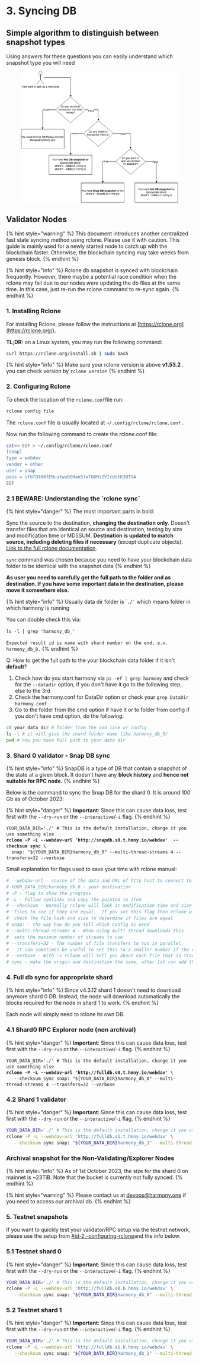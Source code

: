 # 3. Syncing DB

## Simple algorithm to distinguish between snapshot types

Using answers for these questions you can easily understand which snapshot type you will need

<figure><img src="../../../.gitbook/assets/DB_types_harmony.png" alt=""><figcaption></figcaption></figure>

## Validator Nodes

{% hint style="warning" %}
This document introduces another centralized fast state syncing method using rclone. Please use it with caution. This guide is mainly used for a newly started node to catch up with the blockchain faster. Otherwise, the blockchain syncing may take weeks from genesis block.
{% endhint %}

{% hint style="info" %}
Rclone db snapshot is synced with blockchain frequently. However, there maybe a potential race condition when the rclone may fail due to our nodes were updating the db files at the same time. In this case, just re-run the rclone command to re-sync again.
{% endhint %}

### 1. Installing Rclone

For installing Rclone, please follow the instructions at [https://rclone.org](https://rclone.org/).

**TL;DR:** on a Linux system, you may run the following command:

```bash
curl https://rclone.org/install.sh | sudo bash
```

{% hint style="info" %}
Make sure your rclone version is above **v1.53.2** . you can check version by `rclone version`
{% endhint %}

### 2. Configuring Rclone

To check the location of the `rclone.conf`file run:

```bash
rclone config file
```

The `rclone.conf` file is usually located at `~/.config/rclone/rclone.conf` .

Now run the following command to create the rclone.conf file:

```bash
cat<<-EOF > ~/.config/rclone/rclone.conf
[snap]
type = webdav
vendor = other
user = snap
pass = ufbTDtK0fENuutwuDOHae57xT8URsZVIcdotK30T5A
EOF
```

### 2.1 BEWARE: Understanding the \`rclone sync\`

{% hint style="danger" %}
The most important parts in bold:

Sync the source to the destination, **changing the destination only**. Doesn't transfer files that are identical on source and destination, testing by size and modification time or MD5SUM. **Destination is updated to match source, including deleting files if necessary** (except duplicate objects). [Link to the full rclone documentation](https://rclone.org/commands/rclone\_sync/).

`sync` command was chosen because you need to have your blockchain data folder to be identical with the snapshot data
{% endhint %}

**As user you need to carefully get the full path to the folder and as destination. If you have some important data in the destination, please move it somewhere else.**&#x20;

{% hint style="info" %}
Usually data dir folder is \``` ./` `` which means folder in which harmony is running

You can double check this via:

`ls -l | grep 'harmony_db_'`

`Expected result id is name with shard number on the end, e.x. harmony_db_0.`
{% endhint %}

Q: How to get the full path to the your blockchain data folder if it isn't **default**?

1. Check how do you start harmony via `ps -ef | grep harmony`  and check for the `--datadir` option, if you don't have it go to the following step, else to the 3rd
2. Check the harmony.conf for DataDir option or check your `grep DataDir harmony.conf`
3. Go to the folder from the cmd option if have it or to folder from config if you don't have cmd option, do the following:

```bash
cd your_data_dir # folder from the cmd line or config
ls -l # it will give the shard folder name like harmony_db_0/
pwd # now you have full path to your data dir
```

### 3. Shard 0 validator - Snap DB sync

{% hint style="info" %}
SnapDB is a type of DB that contain a snapshot of the state at a given block. It doesn't have any **block history** and **hence not suitable for RPC node.**
{% endhint %}

Below is the command to sync the Snap DB for the shard 0. It is around 100 Gb as of October 2023:

{% hint style="danger" %}
**Important**: Since this can cause data loss, test first with the `--dry-run` or the `--interactive`/`-i` flag.
{% endhint %}

<pre class="language-bash"><code class="lang-bash">YOUR_DATA_DIR='./' # This is the default installation, change it you use something else
<strong>rclone -P -L --webdav-url 'http://snapdb.s0.t.hmny.io/webdav'  --checksum sync \
</strong>  snap: "${YOUR_DATA_DIR}harmony_db_0" --multi-thread-streams 4 --transfers=32 --verbose
</code></pre>

Small explanation for flags used to save your time with rclone manual: &#x20;

```bash
# --webdav-url - source of the data and URL of http host to connect to
# YOUR_DATA_DIR/harmony_db_0 - your destination
# -P - flag to show the progress
# -L - Follow symlinks and copy the pointed to item
# --checksum - Normally rclone will look at modification time and size of 
#  files to see if they are equal.  If you set this flag then rclone will 
#  check the file hash and size to determine if files are equal
# snap: - the way how do you tell which config is used 
# --multi-thread-streams 4 - When using multi thread downloads this 
#  sets the maximum number of streams to use
# --transfers=32 - The number of file transfers to run in parallel.
#   It can sometimes be useful to set this to a smaller number if the remote is giving a lot of timeouts or bigger if you have lots of bandwidth and a fast remote.
# --verbose - With -v rclone will tell you about each file that is transferred and a small number of significant events.
# sync - make the origin and destination the same, after 1st run add the deltas
```

### 4. Full db sync for appropriate shard &#x20;

{% hint style="info" %}
Since v4.3.12 shard 1 doesn't need to download anymore shard 0 DB. Instead, the node will download automatically the blocks required for the node in shard 1 to work.
{% endhint %}

Each node will simply need to rclone its own DB.

### 4.1 Shard0 RPC Explorer node (non archival)

{% hint style="danger" %}
**Important**: Since this can cause data loss, test first with the `--dry-run` or the `--interactive`/`-i` flag.
{% endhint %}

<pre class="language-bash"><code class="lang-bash">YOUR_DATA_DIR='./' # This is the default installation, change it you use something else
<strong>rclone -P -L --webdav-url 'http://fulldb.s0.t.hmny.io/webdav' \
</strong>   --checksum sync snap: "${YOUR_DATA_DIR}harmony_db_0" --multi-thread-streams 4 --transfers=32 --verbose 
</code></pre>

### 4.2 Shard 1 validator

{% hint style="danger" %}
**Important**: Since this can cause data loss, test first with the `--dry-run` or the `--interactive`/`-i` flag.
{% endhint %}

```bash
YOUR_DATA_DIR='./' # This is the default installation, change it you use something else
rclone -P -L --webdav-url 'http://fulldb.s1.t.hmny.io/webdav' \
   --checksum sync snap: "${YOUR_DATA_DIR}harmony_db_1" --multi-thread-streams 4 --transfers=32 --verbose 
```

### Archival snapshot for the Non-Validating/Explorer Nodes <a href="#archival-snapshot-for-the-non-validating-explorer-nodes" id="archival-snapshot-for-the-non-validating-explorer-nodes"></a>

{% hint style="info" %}
As of 1st October 2023, the size for the shard 0 on mainnet is \~23TiB. Note that the bucket is currently not fully synced.
{% endhint %}

{% hint style="warning" %}
Please contact us at [devops@harmony.one](mailto:devops@harmony.one) if you need to access our archival db.
{% endhint %}

### 5. Testnet snapshots <a href="#archival-snapshot-for-the-non-validating-explorer-nodes" id="archival-snapshot-for-the-non-validating-explorer-nodes"></a>

If you want to quickly test your validator/RPC setup via the testnet network, please use the setup from [#id-2.-configuring-rclone](syncing-db.md#id-2.-configuring-rclone "mention")and the info below.

### 5.1 Testnet shard 0

{% hint style="danger" %}
**Important**: Since this can cause data loss, test first with the `--dry-run` or the `--interactive`/`-i` flag.
{% endhint %}

```bash
YOUR_DATA_DIR='./' # This is the default installation, change it you use something else
rclone -P -L --webdav-url 'http://fulldb.s0.b.hmny.io/webdav' \
   --checksum sync snap: "${YOUR_DATA_DIR}harmony_db_0" --multi-thread-streams 4 --transfers=32 --verbose 
```

### 5.2 Testnet shard 1

{% hint style="danger" %}
**Important**: Since this can cause data loss, test first with the `--dry-run` or the `--interactive`/`-i` flag.
{% endhint %}

```bash
YOUR_DATA_DIR='./' # This is the default installation, change it you use something else
rclone -P -L --webdav-url 'http://fulldb.s1.b.hmny.io/webdav' \
   --checksum sync snap: "${YOUR_DATA_DIR}harmony_db_1" --multi-thread-streams 4 --transfers=32 --verbose 
```
